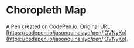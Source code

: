 # Choropleth Map

A Pen created on CodePen.io. Original URL: [https://codepen.io/jasonquinalayo/pen/jOVNyKo](https://codepen.io/jasonquinalayo/pen/jOVNyKo).


